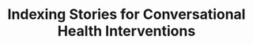 ---
name: "Indexing Stories For Conversational Health Interventions"
title: "Indexing Stories for Conversational Health Interventions"
journal: "journal name" 
project: null
event: "AAAI Spring Symposium on Data Driven Wellness: From Self-Tracking to Behavior Change"
authors:
- name: "Manuvinakurike, R."
- name: "Barry, B."
- name: "Bickmore, T."
year: 2013
resources:
- name: "AAAI13-ramesh"
  src: "AAAI13-ramesh.pdf"
external_url: null
draft: false 
headless: true
---